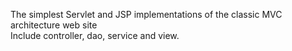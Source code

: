 The simplest Servlet and JSP implementations of the classic MVC architecture web site  
Include controller, dao, service and view.